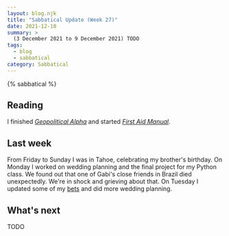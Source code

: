 ```yaml
---
layout: blog.njk
title: "Sabbatical Update (Week 27)"
date: 2021-12-10
summary: >
  (3 December 2021 to 9 December 2021) TODO
tags:
  - blog
  - sabbatical
category: Sabbatical
---
```


{% sabbatical %}

## Reading

I finished [*Geopolitical Alpha*][alpha] and started
[*First Aid Manual*][TODO].

[alpha]: https://www.wiley.com/en-us/Geopolitical+Alpha%3A+An+Investment+Framework+for+Predicting+the+Future-p-9781119740216
[TODO]: TODO

## Last week

From Friday to Sunday I was in Tahoe, celebrating my brother's birthday.
On Monday I worked on wedding planning and the final project for my
Python class. We found out that one of Gabi's close friends in Brazil
died unexpectedly. We're in shock and grieving about that. On Tuesday I
updated some of my [bets](/bets/) and did more wedding planning.

## What's next

TODO

